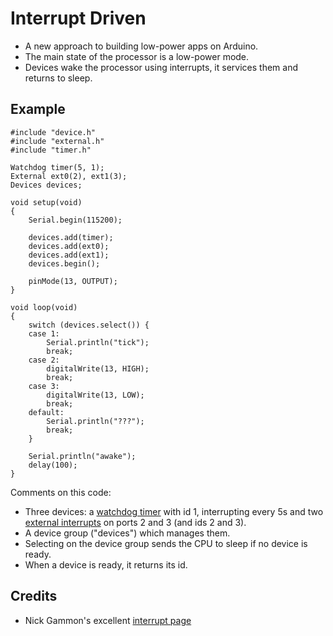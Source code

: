 Interrupt Driven
================

* A new approach to building low-power apps on Arduino.
* The main state of the processor is a low-power mode.
* Devices wake the processor using interrupts, it services them and
  returns to sleep.

Example
-------

    #include "device.h"
    #include "external.h"
    #include "timer.h"
    
    Watchdog timer(5, 1);
    External ext0(2), ext1(3);
    Devices devices;
    
    void setup(void)
    {
    	Serial.begin(115200);
    
    	devices.add(timer);
    	devices.add(ext0);
    	devices.add(ext1);
    	devices.begin();
    
    	pinMode(13, OUTPUT);
    }
    
    void loop(void)
    {
    	switch (devices.select()) {
    	case 1:
    		Serial.println("tick");
    		break;
    	case 2:
    		digitalWrite(13, HIGH);
    		break;
    	case 3:
    		digitalWrite(13, LOW);
    		break;
    	default:
    		Serial.println("???");
    		break;
    	}
    
    	Serial.println("awake");
    	delay(100);
    }

Comments on this code:
* Three devices: a 
[watchdog timer](http://evothings.com/watchdog-timers-how-to-reduce-power-usage-in-your-arduino-projects/) 
  with id 1, interrupting every 5s and two
  [external interrupts](http://gonium.net/md/2006/12/20/handling-external-interrupts-with-arduino/) 
  on ports 2 and 3 (and ids 2 and 3).
* A device group ("devices") which manages them.
* Selecting on the device group sends the CPU to sleep if no device is ready.
* When a device is ready, it returns its id.

Credits
-------
* Nick Gammon's excellent [interrupt page](http://gammon.com.au/interrupts)
